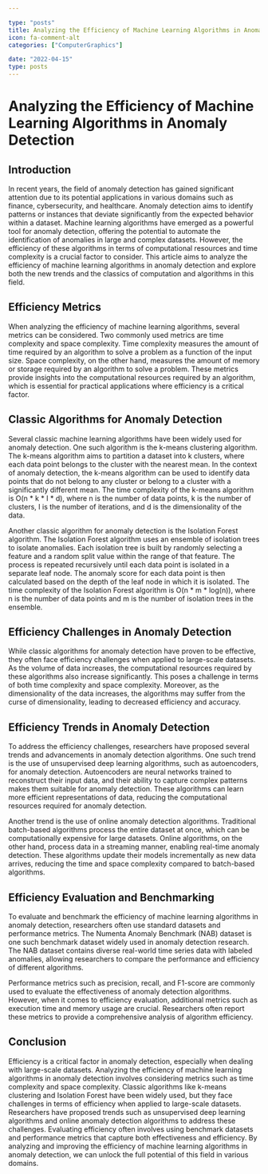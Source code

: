 ```yaml
---

type: "posts"
title: Analyzing the Efficiency of Machine Learning Algorithms in Anomaly Detection
icon: fa-comment-alt
categories: ["ComputerGraphics"]

date: "2022-04-15"
type: posts
---
```





# Analyzing the Efficiency of Machine Learning Algorithms in Anomaly Detection

## Introduction

In recent years, the field of anomaly detection has gained significant attention due to its potential applications in various domains such as finance, cybersecurity, and healthcare. Anomaly detection aims to identify patterns or instances that deviate significantly from the expected behavior within a dataset. Machine learning algorithms have emerged as a powerful tool for anomaly detection, offering the potential to automate the identification of anomalies in large and complex datasets. However, the efficiency of these algorithms in terms of computational resources and time complexity is a crucial factor to consider. This article aims to analyze the efficiency of machine learning algorithms in anomaly detection and explore both the new trends and the classics of computation and algorithms in this field.

## Efficiency Metrics

When analyzing the efficiency of machine learning algorithms, several metrics can be considered. Two commonly used metrics are time complexity and space complexity. Time complexity measures the amount of time required by an algorithm to solve a problem as a function of the input size. Space complexity, on the other hand, measures the amount of memory or storage required by an algorithm to solve a problem. These metrics provide insights into the computational resources required by an algorithm, which is essential for practical applications where efficiency is a critical factor.

## Classic Algorithms for Anomaly Detection

Several classic machine learning algorithms have been widely used for anomaly detection. One such algorithm is the k-means clustering algorithm. The k-means algorithm aims to partition a dataset into k clusters, where each data point belongs to the cluster with the nearest mean. In the context of anomaly detection, the k-means algorithm can be used to identify data points that do not belong to any cluster or belong to a cluster with a significantly different mean. The time complexity of the k-means algorithm is O(n * k * I * d), where n is the number of data points, k is the number of clusters, I is the number of iterations, and d is the dimensionality of the data.

Another classic algorithm for anomaly detection is the Isolation Forest algorithm. The Isolation Forest algorithm uses an ensemble of isolation trees to isolate anomalies. Each isolation tree is built by randomly selecting a feature and a random split value within the range of that feature. The process is repeated recursively until each data point is isolated in a separate leaf node. The anomaly score for each data point is then calculated based on the depth of the leaf node in which it is isolated. The time complexity of the Isolation Forest algorithm is O(n * m * log(n)), where n is the number of data points and m is the number of isolation trees in the ensemble.

## Efficiency Challenges in Anomaly Detection

While classic algorithms for anomaly detection have proven to be effective, they often face efficiency challenges when applied to large-scale datasets. As the volume of data increases, the computational resources required by these algorithms also increase significantly. This poses a challenge in terms of both time complexity and space complexity. Moreover, as the dimensionality of the data increases, the algorithms may suffer from the curse of dimensionality, leading to decreased efficiency and accuracy.

## Efficiency Trends in Anomaly Detection

To address the efficiency challenges, researchers have proposed several trends and advancements in anomaly detection algorithms. One such trend is the use of unsupervised deep learning algorithms, such as autoencoders, for anomaly detection. Autoencoders are neural networks trained to reconstruct their input data, and their ability to capture complex patterns makes them suitable for anomaly detection. These algorithms can learn more efficient representations of data, reducing the computational resources required for anomaly detection.

Another trend is the use of online anomaly detection algorithms. Traditional batch-based algorithms process the entire dataset at once, which can be computationally expensive for large datasets. Online algorithms, on the other hand, process data in a streaming manner, enabling real-time anomaly detection. These algorithms update their models incrementally as new data arrives, reducing the time and space complexity compared to batch-based algorithms.

## Efficiency Evaluation and Benchmarking

To evaluate and benchmark the efficiency of machine learning algorithms in anomaly detection, researchers often use standard datasets and performance metrics. The Numenta Anomaly Benchmark (NAB) dataset is one such benchmark dataset widely used in anomaly detection research. The NAB dataset contains diverse real-world time series data with labeled anomalies, allowing researchers to compare the performance and efficiency of different algorithms.

Performance metrics such as precision, recall, and F1-score are commonly used to evaluate the effectiveness of anomaly detection algorithms. However, when it comes to efficiency evaluation, additional metrics such as execution time and memory usage are crucial. Researchers often report these metrics to provide a comprehensive analysis of algorithm efficiency.

## Conclusion

Efficiency is a critical factor in anomaly detection, especially when dealing with large-scale datasets. Analyzing the efficiency of machine learning algorithms in anomaly detection involves considering metrics such as time complexity and space complexity. Classic algorithms like k-means clustering and Isolation Forest have been widely used, but they face challenges in terms of efficiency when applied to large-scale datasets. Researchers have proposed trends such as unsupervised deep learning algorithms and online anomaly detection algorithms to address these challenges. Evaluating efficiency often involves using benchmark datasets and performance metrics that capture both effectiveness and efficiency. By analyzing and improving the efficiency of machine learning algorithms in anomaly detection, we can unlock the full potential of this field in various domains.